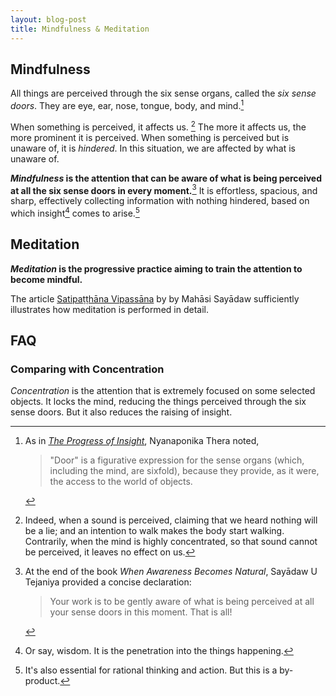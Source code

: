 ```yaml
---
layout: blog-post
title: Mindfulness & Meditation
---
```


## Mindfulness

All things are perceived through the six sense organs, called the _six sense doors_. They are eye, ear, nose, tongue, body, and mind.[^door]

When something is perceived, it affects us. [^be-perceived] The more it affects us, the more prominent it is perceived. When something is perceived but is unaware of, it is _hindered_. In this situation, we are affected by what is unaware of.

**_Mindfulness_ is the attention that can be aware of what is being perceived at all the six sense doors in every moment.**[^Tejaniya] It is effortless, spacious, and sharp, effectively collecting information with nothing hindered, based on which insight[^insight] comes to arise.[^by-product]

## Meditation

**_Meditation_ is the progressive practice aiming to train the attention to become mindful.**

The article [Satipaṭṭhāna Vipassāna](https://www.accesstoinsight.org/lib/authors/mahasi/wheel370.html) by by Mahāsi Sayādaw sufficiently illustrates how meditation is performed in detail.

## FAQ

### Comparing with Concentration

_Concentration_ is the attention that is extremely focused on some selected objects. It locks the mind, reducing the things perceived through the six sense doors. But it also reduces the raising of insight.

[^door]: As in [_The Progress of Insight_](https://www.accesstoinsight.org/lib/authors/mahasi/progress.html#fn-6), Nyanaponika Thera noted,

    > "Door" is a figurative expression for the sense organs (which, including the mind, are sixfold), because they provide, as it were, the access to the world of objects.

[^be-perceived]: Indeed, when a sound is perceived, claiming that we heard nothing will be a lie; and an intention to walk makes the body start walking. Contrarily, when the mind is highly concentrated, so that sound cannot be perceived, it leaves no effect on us.

[^Tejaniya]: At the end of the book _When Awareness Becomes Natural_, Sayādaw U Tejaniya provided a concise declaration:

    > Your work is to be gently aware of what is being perceived at all your sense doors in this moment. That is all!

[^insight]: Or say, wisdom. It is the penetration into the things happening.

[^by-product]: It's also essential for rational thinking and action. But this is a by-product.
